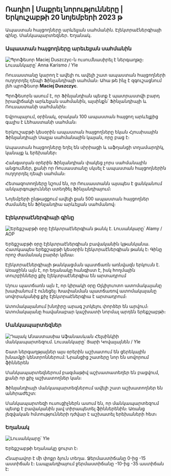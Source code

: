 ## Ռադիո \| Մաքրել նորությունները \| Երկուշաբթի 20 նոյեմբերի 2023 թ

Ապաստան հայցողները արևելյան սահմանին. Էլեկտրաէներգիայի գինը. Մանկապարտեզներ. Եղանակ.

### Ապաստան հայցողները արեւելյան սահմանին

![Պրոֆեսոր Maciej Duszczyc-ն ուսումնասիրել է ներգաղթը։ Լուսանկարը՝ Anna Karismo / Yle](https://images.cdn.yle.fi/image/upload/c_crop,h_2268,w_4028,x_0,y_0/ar_1.77777777777777,c_fill,g_faces,h_12.000,d_q_auto:eco/f_auto/fl_lossy/v1700423531/39-1203119655a67178e33b)

Ռուսաստանը կարող է ավելի ու ավելի շատ ապաստան հայցողների ուղղորդել դեպի Ֆինլանդիայի սահման։ Ահա թե ինչ է զգուշացնում լեհ պրոֆեսոր **Maciej Duszczyc**.

Պրոֆեսորն ասում է, որ Ֆինլանդիան պետք է պատրաստվի բարդ իրավիճակի արևելյան սահմանին, այսինքն՝ Ֆինլանդիայի և Ռուսաստանի սահմանին։

Եվրոպայում, օրինակ, օրական 100 ապաստան հայցող արևելքից գալիս է Լեհաստանի սահման։

Երկուշաբթի կեսօրին ապաստան հայցողները եկան Հյուսիսային Ֆինլանդիայի Սալլա սահմանային կայան, որը բաց է։

Ապաստան հայցողները եղել են սիրիացի և աֆղանցի տղամարդիկ, կանայք և երեխաներ։

Հանգստյան օրերին Ֆինլանդիան փակեց չորս սահմանային անցումներ, քանի որ Ռուսաստանը սկսել է ապաստան հայցողներին ուղղորդել դեպի սահման։

Հետազոտողները նշում են, որ Ռուսաստանն այսպես է ցանկանում անկարգություններ ստեղծել Ֆինլանդիայում։

Նոյեմբերի ընթացքում ավելի քան 500 ապաստան հայցողներ ժամանել են Ֆինլանդիա արևելյան սահմանով։

### Էլեկտրաէներգիայի գինը

![Երեքշաբթի օրը էլեկտրաէներգիան թանկ է. Լուսանկարը՝ Alamy / AOP](https://images.cdn.yle.fi/image/upload/c_crop,h_3375,w_6000,x_0,y_467/ar_1.77777777777777,c_fill,g_faces,h_6700,wd_1:eco/f_auto/fl_lossy/v1691842960/39-106121063c8f48238bcf)

Երեքշաբթի օրը էլեկտրաէներգիան բավականին կթանկանա. Հատկապես երեքշաբթի կեսօրին էլեկտրաէներգիան թանկ է։ Գինը որոշ ժամանակ բարձր կմնա։

Էլեկտրաէներգիայի թանկացման պատճառն առնվազն երկուսն է. Առաջինն այն է, որ եղանակը հանգիստ է, իսկ հողմային տուրբինները քիչ էլեկտրաէներգիա են արտադրում

Մյուս պատճառն այն է, որ կիրակի օրը Օլկիլուոտո ատոմակայանը խափանում է ունեցել։ Խափանման պատճառով ատոմակայանը սովորականից քիչ էլեկտրաէներգիա է արտադրում։

Ատոմակայանում խնդիրը արագ շտկելու փորձեր են արվում։ Ատոմակայանը հավանաբար կաշխատի նորմալ արդեն երեքշաբթի։

### Մանկապարտեզներ

![Դայակ Անաստասիա Աֆանասևան Հելսինկիի մանկապարտեզում. Լուսանկարը՝ Յարի Կովալայնեն / Yle](https://images.cdn.yle.fi/image/upload/c_crop,h_3375,w_6000,x_0,y_134/ar_1.777777777777777,c_fill,g_50,w_201q_auto:eco/f_auto/fl_lossy/v1700133967/39-12015336555f596ca4eb)

Շատ ներգաղթյալներ այս օրերին աշխատում են ցերեկային խնամքի կենտրոններում: Նրանցից շատերը նոր են սովորում ֆիններեն

Մանկապարտեզներում բազմաթիվ աշխատատեղեր են բացվում, քանի որ քիչ աշխատողներ կան։

Ֆինլանդիայի մանկապարտեզներում ավելի շատ աշխատողներ են անհրաժեշտ:

Մանկապարտեզի ուսուցիչներն ասում են, որ մանկապարտեզում պետք է բավականին լավ տիրապետել ֆիններենին։ Առանց լեզվական հմտությունների դժվար է աշխատել երեխաների հետ։

### Եղանակ

![ Լուսանկարը՝ Yle](https://images.cdn.yle.fi/image/upload/c_crop,h_1080,w_1919,x_0,y_0/ar_1.7777777777777777,c_fill,g_faces,h_670,w__10:eco/f_auto/fl_lossy/v1700492173/39-1203681655b7364e6c83)

Երեքշաբթի եղանակը ցուրտ է։

Հնարավոր է մի փոքր ձյուն տեղա. Ջերմաստիճանը 0-ից -15 աստիճան է։ Լապլանդիայում ջերմաստիճանը -10-ից -35 աստիճան է:
